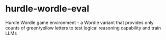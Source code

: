 # hurdle-wordle-eval
Hurdle Wordle game environment - a Wordle variant that provides only counts of green/yellow letters to test logical reasoning capability and train LLMs
